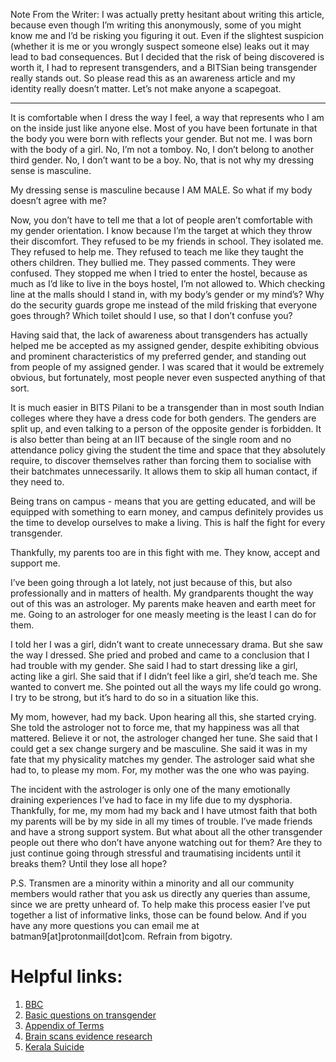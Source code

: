 <!-- TITLE: This is Your Son -->
<!-- SUBTITLE: Anonymous is a current student at BPHC and identifies as a transman. We bring to you anon’s story in his own words. -->

Note From the Writer: I was actually pretty hesitant about writing this article, because even though I’m writing this anonymously, some of you might know me and I’d be risking you figuring it out. Even if the slightest suspicion (whether it is me or you wrongly suspect someone else) leaks out it may lead to bad consequences. But I decided that the risk of being discovered is worth it, I had to represent transgenders, and a BITSian being transgender really stands out. So please read this as an awareness article and my identity really doesn’t matter. Let’s not make anyone a scapegoat.

-----

It is comfortable when I dress the way I feel, a way that represents who I am on the inside just like anyone else. Most of you have been fortunate in that the body you were born with reflects your gender. But not me. I was born with the body of a girl. No, I’m not a tomboy. No, I don’t belong to another third gender. No, I don’t want to be a boy. No, that is not why my dressing sense is masculine.

My dressing sense is masculine because I AM MALE. So what if my body doesn’t agree with me?

Now, you don’t have to tell me that a lot of people aren’t comfortable with my gender orientation. I know because I’m the target at which they throw their discomfort. They refused to be my friends in school. They isolated me. They refused to help me. They refused to teach me like they taught the others children. They bullied me. They passed comments. They were confused. They stopped me when I tried to enter the hostel, because as much as I’d like to live in the boys hostel, I’m not allowed to. Which checking line at the malls should I stand in, with my body’s gender or my mind’s? Why do the security guards grope me instead of the mild frisking that everyone goes through? Which toilet should I use, so that I don’t confuse you?

Having said that, the lack of awareness about transgenders has actually helped me be accepted as my assigned gender, despite exhibiting obvious and prominent characteristics of my preferred gender, and standing out from people of my assigned gender. I was scared that it would be extremely obvious, but fortunately, most people never even suspected anything of that sort.

It is much easier in BITS Pilani to be a transgender than in most south Indian colleges where they have a dress code for both genders. The genders are split up, and even talking to a person of the opposite gender is forbidden. It is also better than being at an IIT because of the single room and no attendance policy giving the student the time and space that they absolutely require, to discover themselves rather than forcing them to socialise with their batchmates unnecessarily. It allows them to skip all human contact, if they need to.

Being trans on campus - means that you are getting educated, and will be equipped with something to earn money, and campus definitely provides us the time to develop ourselves to make a living. This is half the fight for every transgender.

Thankfully, my parents too are in this fight with me. They know, accept and support me.

I’ve been going through a lot lately, not just because of this, but also professionally and in matters of health. My grandparents thought the way out of this was an astrologer. My parents make heaven and earth meet for me. Going to an astrologer for one measly meeting is the least I can do for them.

I told her I was a girl, didn’t want to create unnecessary drama. But she saw the way I dressed. She pried and probed and came to a conclusion that I had trouble with my gender. She said I had to start dressing like a girl, acting like a girl. She said that if I didn’t feel like a girl, she’d teach me. She wanted to convert me. She pointed out all the ways my life could go wrong. I try to be strong, but it’s hard to do so in a situation like this.

My mom, however, had my back. Upon hearing all this, she started crying. She told the astrologer not to force me, that my happiness was all that mattered. Believe it or not, the astrologer changed her tune. She said that I could get a sex change surgery and be masculine. She said it was in my fate that my physicality matches my gender. The astrologer said what she had to, to please my mom. For, my mother was the one who was paying.

The incident with the astrologer is only one of the many emotionally draining experiences I’ve had to face in my life due to my dysphoria. Thankfully, for me, my mom had my back and I have utmost faith that both my parents will be by my side in all my times of trouble. I’ve made friends and have a strong support system. But what about all the other transgender people out there who don’t have anyone watching out for them? Are they to just continue going through stressful and traumatising incidents until it breaks them? Until they lose all hope?

P.S. Transmen are a minority within a minority and all our community members would rather that you ask us directly any queries than assume, since we are pretty unheard of. To help make this process easier I’ve put together a list of informative links, those can be found below. And if you have any more questions you can email me at batman9[at]protonmail[dot]com. Refrain from bigotry.
# Helpful links:

1. [BBC](https://youtu.be/udI-Go8KK2Q)
2. [Basic questions on transgender](http://www.stltoday.com/lifestyles/health-med-fit/health/questions-and-answers-about-gender-identity/article_d7ac8eed-ecd0-5108-ac33-e7889fe77fe1.html)
3. [Appendix of Terms](https://www.cosmopolitan.com/uk/love-sex/a20730324/lgbt-meaning/)
4. [Brain scans evidence research](https://interestingengineering.com/transgender-brains-resemble-identified-gender-reveal-mri-scans)
5. [Kerala Suicide](https://www.thenewsminute.com/article/how-transphobia-and-ignorance-doctors-drove-kerala-trans-man-suicide-81116)